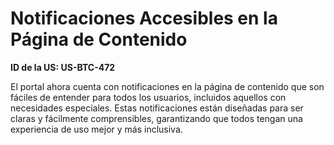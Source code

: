 # Notificaciones Accesibles en la Página de Contenido

**ID de la US: US-BTC-472**

El portal ahora cuenta con notificaciones en la página de contenido que son fáciles de entender para todos los usuarios, incluidos aquellos con necesidades especiales. Estas notificaciones están diseñadas para ser claras y fácilmente comprensibles, garantizando que todos tengan una experiencia de uso mejor y más inclusiva.